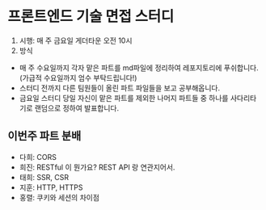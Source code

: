 # 프론트엔드 기술 면접 스터디

1. 시행: 매 주 금요일 게더타운 오전 10시
2. 방식
- 매 주 수요일까지 각자 맡은 파트를 md파일에 정리하여 레포지토리에 푸쉬합니다. (가급적 수요일까지 엄수 부탁드립니다!)
- 스터디 전까지 다른 팀원들이 올린 파트 파일들을 보고 공부해옵니다.
- 금요일 스터디 당일 자신이 맡은 파트를 제외한 나머지 파트들 중 하나를 사다리타기로 랜덤으로 정하여 발표합니다.


## 이번주 파트 분배
- 다희: CORS
- 희진: RESTful 이 뭔가요? REST API 랑 연관지어서.
- 태희: SSR, CSR
- 지훈: HTTP, HTTPS 
- 홍렬: 쿠키와 세션의 차이점
